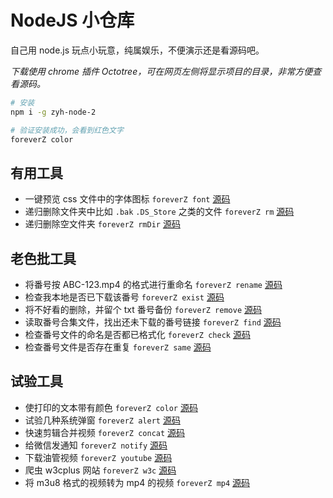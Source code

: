 # NodeJS 小仓库

自己用 node.js 玩点小玩意，纯属娱乐，不便演示还是看源码吧。

_下载使用 chrome 插件 Octotree，可在网页左侧将显示项目的目录，非常方便查看源码。_

```bash
# 安装
npm i -g zyh-node-2

# 验证安装成功，会看到红色文字
foreverZ color
```

## 有用工具

- 一键预览 css 文件中的字体图标 `foreverZ font` [源码](https://github.com/forever-z-133/learn-node/blob/master/test/previewFont/entry.mjs)
- 递归删除文件夹中比如 `.bak` `.DS_Store` 之类的文件 `foreverZ rm` [源码](https://github.com/forever-z-133/learn-node/blob/master/test/removeSomething/entry.mjs)
- 递归删除空文件夹 `foreverZ rmDir` [源码](https://github.com/forever-z-133/learn-node/blob/master/test/removeEmptyDir/entry.mjs)

## 老色批工具

- 将番号按 ABC-123.mp4 的格式进行重命名 `foreverZ rename` [源码](https://github.com/forever-z-133/learn-node/blob/master/mine/rename/index.js)
- 检查我本地是否已下载该番号 `foreverZ exist` [源码](https://github.com/forever-z-133/learn-node/blob/master/mine/findExist/entry.mjs)
- 将不好看的删除，并留个 txt 番号备份 `foreverZ remove` [源码](https://github.com/forever-z-133/learn-node/blob/master/mine/findNotGood/index.js)
- 读取番号合集文件，找出还未下载的番号链接 `foreverZ find` [源码](https://github.com/forever-z-133/learn-node/blob/master/mine/findNotDownload/index.js)
- 检查番号文件的命名是否都已格式化 `foreverZ check` [源码](https://github.com/forever-z-133/learn-node/blob/master/mine/check/index.mjs)
- 检查番号文件是否存在重复 `foreverZ same` [源码](https://github.com/forever-z-133/learn-node/blob/master/mine/findSame/index.js)

## 试验工具

- 使打印的文本带有颜色 `foreverZ color` [源码](https://github.com/forever-z-133/learn-node/blob/master/test/consoleColor/index.js)
- 试验几种系统弹窗 `foreverZ alert` [源码](https://github.com/forever-z-133/learn-node/blob/master/test/alert/entry.mjs)
- 快速剪辑合并视频 `foreverZ concat` [源码](https://github.com/forever-z-133/learn-node/blob/master/test/concatVideo/entry.mjs)
- 给微信发通知 `foreverZ notify` [源码](https://github.com/forever-z-133/learn-node/blob/master/test/sendNotify/index.mjs)
- 下载油管视频 `foreverZ youtube` [源码](https://github.com/forever-z-133/learn-node/blob/master/test/youtube/index.mjs)
- 爬虫 w3cplus 网站 `foreverZ w3c` [源码](https://github.com/forever-z-133/learn-node/blob/master/test/w3cplus/index.js)
- 将 m3u8 格式的视频转为 mp4 的视频 `foreverZ mp4` [源码](https://github.com/forever-z-133/learn-node/blob/master/trash/m3u8ToMp4/index.js)
